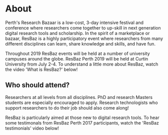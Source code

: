 # About

Perth's Research Bazaar is a low-cost, 3-day intensive festival and conference where researchers come together to up-skill in next generation digital research tools and scholarship. In the spirit of a marketplace or bazaar, ResBaz is a highly participatory event where researchers from many different disciplines can learn, share knowledge and skills, and have fun. 

Throughout 2019 ResBaz events will be held at a number of university campuses around the globe. ResBaz Perth 2019 will be held at Curtin University from July 2-4. To understand a little more about ResBaz, watch the video 'What is ResBaz?' below! 

## Who should attend?

Researchers at all levels from all disciplines. PhD and research Masters students are especially encouraged to apply. Research technologists who support researchers to do their job should also come along!

ResBaz is particularly aimed at those new to digital research tools. To hear some testimonals from ResBaz Perth 2017 participants, watch the 'ResBaz testimonials' video below!
